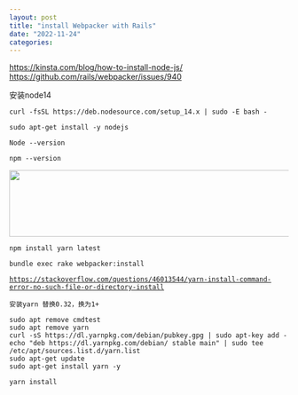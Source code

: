 ```yaml
---
layout: post
title: "install Webpacker with Rails"
date: "2022-11-24"
categories: 
---
```

<p><a href="https://kinsta.com/blog/how-to-install-node-js/">https://kinsta.com/blog/how-to-install-node-js/</a>&nbsp; <a href="https://github.com/rails/webpacker/issues/940">https://github.com/rails/webpacker/issues/940</a></p>

<p>安装node14</p>

<pre class="language-bash" tabindex="0">
<code class="language-bash"><span class="token function">curl</span> <span class="token parameter variable">-fsSL</span> https://deb.nodesource.com/setup_14.x <span class="token operator">|</span> <span class="token function">sudo</span> <span class="token parameter variable">-E</span> <span class="token function">bash</span> -</code></pre>

<pre class="language-bash" tabindex="0">
<code class="language-bash"><span class="token function">sudo</span> <span class="token function">apt-get</span> <span class="token function">install</span> <span class="token parameter variable">-y</span> nodejs</code></pre>

<pre class="language-bash" tabindex="0">
<code class="language-bash">Node <span class="token parameter variable">--version</span></code></pre>

<pre class="language-bash" tabindex="0">
<code class="language-bash"><span class="token function">npm</span> <span class="token parameter variable">--version</span></code></pre>

<p><img height="120" src="/uploads/ckeditor/pictures/742/image-20221124164254-1.png" width="560" /></p>

<p><code>npm install yarn latest</code></p>

<p><code>bundle exec rake webpacker:install</code></p>

<p><a href="https://stackoverflow.com/questions/46013544/yarn-install-command-error-no-such-file-or-directory-install"><code>https://stackoverflow.com/questions/46013544/yarn-install-command-error-no-such-file-or-directory-install</code></a></p>

<p><code>安装yarn 替换0.32，换为1+</code></p>

<pre>
<code>sudo apt remove cmdtest
sudo apt remove yarn
curl -sS https://dl.yarnpkg.com/debian/pubkey.gpg | sudo apt-key add -
echo &quot;deb https://dl.yarnpkg.com/debian/ stable main&quot; | sudo tee /etc/apt/sources.list.d/yarn.list
sudo apt-get update
sudo apt-get install yarn -y</code></pre>

<pre>
<code>yarn install</code></pre>

